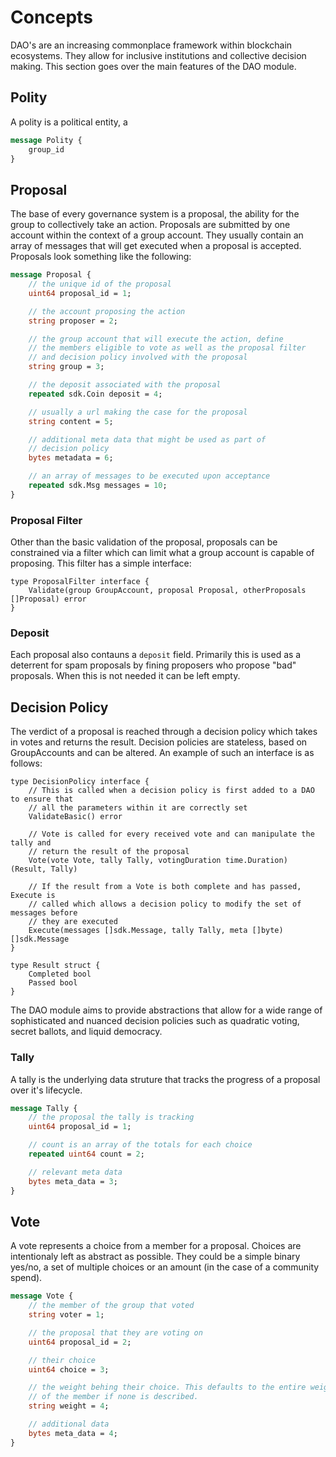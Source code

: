# Concepts

DAO's are an increasing commonplace framework within blockchain ecosystems. They
allow for inclusive institutions and collective decision making. This section
goes over the main features of the DAO module.

## Polity

A polity is a political entity, a 

```proto
message Polity {
    group_id 
}

```

## Proposal

The base of every governance system is a proposal, the ability for the group to
collectively take an action. Proposals are submitted by one account within the
context of a group account. They usually contain an array of messages that will
get executed when a proposal is accepted. Proposals look something like the
following: 

```proto
message Proposal {
    // the unique id of the proposal
    uint64 proposal_id = 1;

    // the account proposing the action
    string proposer = 2;

    // the group account that will execute the action, define 
    // the members eligible to vote as well as the proposal filter
    // and decision policy involved with the proposal
    string group = 3;

    // the deposit associated with the proposal
    repeated sdk.Coin deposit = 4;

    // usually a url making the case for the proposal
    string content = 5; 

    // additional meta data that might be used as part of 
    // decision policy
    bytes metadata = 6; 

    // an array of messages to be executed upon acceptance
    repeated sdk.Msg messages = 10;
}
```

### Proposal Filter

Other than the basic validation of the proposal, proposals can be constrained
via a filter which can limit what a group account is capable of proposing. This
filter has a simple interface:

```golang
type ProposalFilter interface {
    Validate(group GroupAccount, proposal Proposal, otherProposals []Proposal) error
}
```

### Deposit

Each proposal also contauns a `deposit` field. Primarily this is used as a
deterrent for spam proposals by fining proposers who propose "bad" proposals.
When this is not needed it can be left empty.


## Decision Policy

The verdict of a proposal is reached through a decision policy which takes in votes
and returns the result. Decision policies are stateless, based on GroupAccounts
and can be altered. An example of such an interface is as follows:

```golang
type DecisionPolicy interface {
    // This is called when a decision policy is first added to a DAO to ensure that
    // all the parameters within it are correctly set
    ValidateBasic() error

    // Vote is called for every received vote and can manipulate the tally and
    // return the result of the proposal
    Vote(vote Vote, tally Tally, votingDuration time.Duration) (Result, Tally)

    // If the result from a Vote is both complete and has passed, Execute is 
    // called which allows a decision policy to modify the set of messages before
    // they are executed
    Execute(messages []sdk.Message, tally Tally, meta []byte) []sdk.Message
}

type Result struct {
    Completed bool
    Passed bool
}
```

The DAO module aims to provide abstractions that allow for a wide range of
sophisticated and nuanced decision policies such as quadratic voting, secret
ballots, and liquid democracy. 

### Tally

A tally is the underlying data struture that tracks the progress of a proposal
over it's lifecycle.

```proto
message Tally {
    // the proposal the tally is tracking
    uint64 proposal_id = 1;

    // count is an array of the totals for each choice
    repeated uint64 count = 2;

    // relevant meta data
    bytes meta_data = 3;
}
```

## Vote

A vote represents a choice from a member for a proposal. Choices are
intentionaly left as abstract as possible. They could be a simple binary yes/no,
a set of multiple choices or an amount (in the case of a community spend).


```proto
message Vote {
    // the member of the group that voted
    string voter = 1;

    // the proposal that they are voting on
    uint64 proposal_id = 2;

    // their choice
    uint64 choice = 3;

    // the weight behing their choice. This defaults to the entire weight 
    // of the member if none is described.
    string weight = 4;

    // additional data
    bytes meta_data = 4; 
}
```



